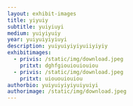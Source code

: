 ```yaml
---
layout: exhibit-images
title: yiyuiy
subtitle: yuiyiuyi
medium: yuiyiyuiy
year: yuiyuiyiyiuyi
description: yuiyuiyiyiyuiiyiyiy
exhibitimages:
  - privis: /static/img/download.jpeg
    pritxt: dghfgiouiouiouiou
  - privis: /static/img/download.jpeg
    pritxt: uiououiouiou
authorbio: yuiyuiyiyiyuiyuiyi
authorimage: /static/img/download.jpeg
---
```

